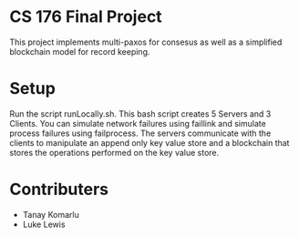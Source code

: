 # CS 176 Final Project
This project implements multi-paxos for consesus as well as a simplified blockchain model for record keeping.

# Setup
Run the script runLocally.sh. This bash script creates 5 Servers and 3 Clients. You can simulate network failures using faillink and simulate process failures using failprocess. 
The servers communicate with the clients to manipulate an append only key value store and a blockchain that stores the operations performed on the key value store.

# Contributers
* Tanay Komarlu
* Luke Lewis
